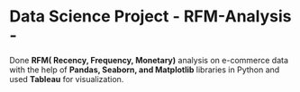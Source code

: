 # Data Science Project - RFM-Analysis -
Done **RFM( Recency, Frequency, Monetary)** analysis on e-commerce data with the help of **Pandas, Seaborn, and Matplotlib** libraries in Python and used **Tableau** for visualization.
